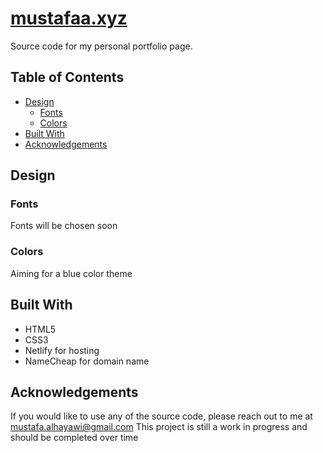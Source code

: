 # [mustafaa.xyz](https://www.mustafaa.xyz/)
Source code for my personal portfolio page.
## Table of Contents
- [Design](#design)
  - [Fonts](#fonts)
  - [Colors](#colors)
- [Built With](#built-with)
- [Acknowledgements](#acknowledgements)
## Design
### Fonts
Fonts will be chosen soon
### Colors
Aiming for a blue color theme
## Built With
* HTML5
* CSS3
* Netlify for hosting
* NameCheap for domain name
## Acknowledgements
If you would like to use any of the source code, please reach out to me at mustafa.alhayawi@gmail.com
This project is still a work in progress and should be completed over time